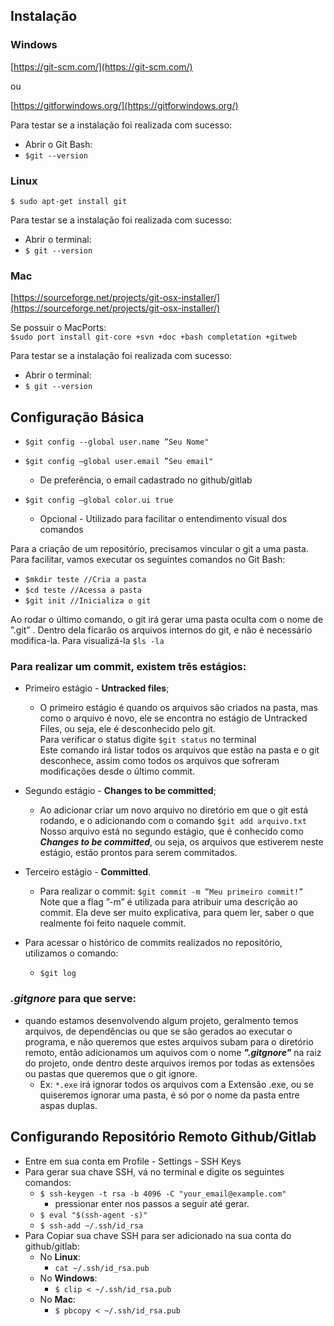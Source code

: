 ## Instalação

### Windows

[https://git-scm.com/](https://git-scm.com/)

ou

[https://gitforwindows.org/](https://gitforwindows.org/)

Para testar se a instalação foi realizada com sucesso:

- Abrir o Git Bash:
- `$git --version`

### Linux

`$ sudo apt-get install git`

Para testar se a instalação foi realizada com sucesso:

- Abrir o terminal:
- `$ git --version`

### Mac

[https://sourceforge.net/projects/git-osx-installer/](https://sourceforge.net/projects/git-osx-installer/)

Se possuir o MacPorts:  
`$sudo port install git-core +svn +doc +bash completation +gitweb`

Para testar se a instalação foi realizada com sucesso:

- Abrir o terminal:
- `$ git --version`

## Configuração Básica

- `$git config --global user.name ”Seu Nome"`
- `$git config –global user.email ”Seu email"`

  - De preferência, o email cadastrado no github/gitlab

- `$git config –global color.ui true`
  - Opcional - Utilizado para facilitar o entendimento visual dos comandos

Para a criação de um repositório, precisamos vincular o git a uma pasta.
Para facilitar, vamos executar os seguintes comandos no Git Bash:

- `$mkdir teste //Cria a pasta`
- `$cd teste //Acessa a pasta`
- `$git init //Inicializa o git`

Ao rodar o último comando, o git irá gerar uma pasta oculta com o nome
de ”.git” . Dentro dela ficarão os arquivos internos do git, e não é necessário modifica-la. Para visualizá-la `$ls -la`

### Para realizar um commit, existem três estágios:

- Primeiro estágio - **Untracked files**;
  - O primeiro estágio é quando os arquivos são criados na pasta, mas como o
    arquivo é novo, ele se encontra no estágio de Untracked Files, ou seja, ele é desconhecido pelo git.  
     Para verificar o status digite `$git status` no terminal  
     Este comando irá listar todos os arquivos que estão na pasta e o git
    desconhece, assim como todos os arquivos que sofreram modificações
    desde o último commit.
- Segundo estágio - **Changes to be committed**;
  - Ao adicionar criar um novo arquivo no diretório em que o git está rodando, e o adicionando com o comando `$git add arquivo.txt`  
    Nosso arquivo está no segundo estágio, que é conhecido como **_Changes
    to be committed_**, ou seja, os arquivos que estiverem neste estágio, estão
    prontos para serem commitados.
- Terceiro estágio - **Committed**.

  - Para realizar o commit:
    `$git commit -m ”Meu primeiro commit!”`  
     Note que a flag ”-m” é utilizada para atribuir uma descrição ao commit.
    Ela deve ser muito explicativa, para quem ler, saber o que realmente foi
    feito naquele commit.

- Para acessar o histórico de commits realizados no repositório, utilizamos o
  comando:
  - `$git log`

### **_.gitgnore_** para que serve:

- quando estamos desenvolvendo algum projeto, geralmento temos arquivos, de dependências ou que se são gerados ao executar o programa, e não queremos que estes arquivos subam para o diretório remoto, então adicionamos um aquivos com o nome **_".gitgnore"_** na raiz do projeto, onde dentro deste arquivos iremos por todas as extensões ou pastas que queremos que o git ignore.
  - Ex: `*.exe` irá ignorar todos os arquivos com a Extensão .exe, ou se quiseremos ignorar uma pasta, é só por o nome da pasta entre aspas duplas.

## Configurando Repositório Remoto Github/Gitlab

- Entre em sua conta em Profile - Settings - SSH Keys
- Para gerar sua chave SSH, vá no terminal e digite os seguintes comandos: 
  - `$ ssh-keygen -t rsa -b 4096 -C "your_email@example.com"`
    - pressionar enter nos passos a seguir até gerar.
  - `$ eval "$(ssh-agent -s)"`
  -  `$ ssh-add ~/.ssh/id_rsa`
- Para Copiar sua chave SSH para ser adicionado na sua conta do github/gitlab:
  - No **Linux**:
    - `cat ~/.ssh/id_rsa.pub`
  - No **Windows**:
    - `$ clip < ~/.ssh/id_rsa.pub`
  - No **Mac**:
    - `$ pbcopy < ~/.ssh/id_rsa.pub`